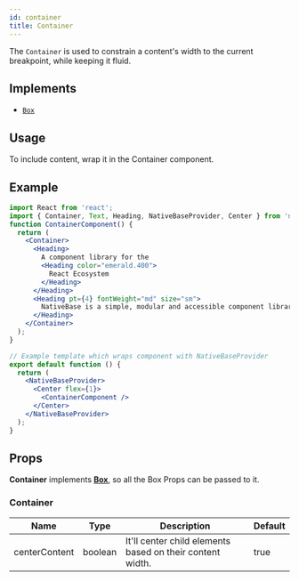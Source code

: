 ```yaml
---
id: container
title: Container
---
```


The `Container` is used to constrain a content's width to the current breakpoint, while keeping it fluid.

## Implements

- [`Box`](box.md)

## Usage

To include content, wrap it in the Container component.

## Example

```jsx isLive=true
import React from 'react';
import { Container, Text, Heading, NativeBaseProvider, Center } from 'native-base';
function ContainerComponent() {
  return (
    <Container>
      <Heading>
        A component library for the
        <Heading color="emerald.400">
          React Ecosystem
        </Heading>
      </Heading>
      <Heading pt={4} fontWeight="md" size="sm">
        NativeBase is a simple, modular and accessible component library that gives you building blocks to build you React applications.
      </Heading>
    </Container>
  );
}

// Example template which wraps component with NativeBaseProvider
export default function () {
  return (
    <NativeBaseProvider>
      <Center flex={1}>
        <ContainerComponent />
      </Center>
    </NativeBaseProvider>
  );
}
```

## Props

**Container** implements **[Box](box.md)**, so all the Box Props can be passed to it.

### Container

| Name          | Type    | Description                                               | Default |
| ------------- | ------- | --------------------------------------------------------- | ------- |
| centerContent | boolean | It'll center child elements based on their content width. | true    |
